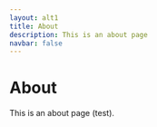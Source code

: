 ```yaml
---
layout: alt1
title: About
description: This is an about page
navbar: false
---
```

# About
This is an about page (test).